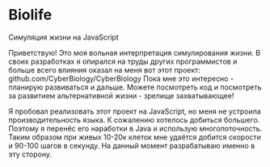 # Biolife
Симуляция жизни на JavaScript

Приветствую!
Это моя вольная интерпретация симулирования жизни. В своих разработках я опирался на труды других программистов и больше всего влияния оказал на меня вот этот проект:
github.com/CyberBiology/CyberBiology
Пока мне это интересно - планирую развиваться и дальше. Можете посмотреть код и посмотреть за развитием альтернативной жизни - зрелище захватывающее!

Я пробовал реализовать этот проект на JavaScript, но меня не устроила производительность языка. К сожалению хотелось добиться большего. Поэтому я перенёс его наработки в Java и использую многопоточность. Таким образом при живых 10-20к клеток мне удаётся добится скорости и 90-100 шагов в секунду. На данный момент разрабатываю именно в эту сторону.
